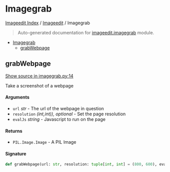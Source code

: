 # Imagegrab

[Imageedit Index](../README.md#imageedit-index) /
[Imageedit](./index.md#imageedit) /
Imagegrab

> Auto-generated documentation for [imageedit.imagegrab](../../../imageedit/imagegrab.py) module.

- [Imagegrab](#imagegrab)
  - [grabWebpage](#grabwebpage)

## grabWebpage

[Show source in imagegrab.py:14](../../../imageedit/imagegrab.py#L14)

Take a screenshot of a webpage

#### Arguments

- `url` *str* - The url of the webpage in question
- `resolution` *(int,int)), optional* - Set the page resolution
- `evalJs` *string* - Javascript to run on the page

#### Returns

- `PIL.Image.Image` - A PIL Image

#### Signature

```python
def grabWebpage(url: str, resolution: tuple[int, int] = (800, 600), evalJs=None): ...
```